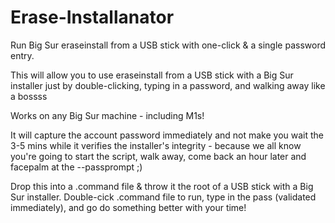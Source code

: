 # Erase-Installanator
Run Big Sur eraseinstall from a USB stick with one-click &amp; a single password entry.

This will allow you to use eraseinstall from a USB stick with a Big Sur installer just by double-clicking, typing in a password, and walking away like a bossss

Works on any Big Sur machine - including M1s!

It will capture the account password immediately and not make you wait the 3-5 mins while it verifies the installer's integrity - because we all know you're going to start the script, walk away, come back an hour later and facepalm at the --passprompt ;)

Drop this into a .command file & throw it the root of a USB stick with a Big Sur installer. Double-cick .command file to run, type in the pass (validated immediately), and go do something better with your time!
